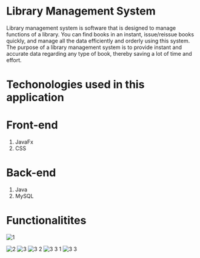# Library Management System 
Library management system is software that is designed to manage functions of a library. You can find books in an instant, issue/reissue books quickly, and manage all the data efficiently and orderly using this system. The purpose of a library management system is to provide instant and accurate data regarding any type of book, thereby saving a lot of time and effort.

# Techonologies used in this application

# Front-end
1. JavaFx
2. CSS


# Back-end
1. Java
2. MySQL


# Functionalitites

![1](https://user-images.githubusercontent.com/75095687/170867328-b0f69ce3-73ed-46dd-9a34-4b8d09d14bca.JPG)


![2](https://user-images.githubusercontent.com/75095687/170867335-de6bd4d0-0b66-4406-b008-9d0fa0d423cb.JPG)
![3](https://user-images.githubusercontent.com/75095687/170867352-0ac43890-6a44-4610-b5d1-20366c03eaa4.JPG)
![3 2](https://user-images.githubusercontent.com/75095687/170867390-dee8ab5d-c55a-4788-804f-cfb2c19ece46.JPG)
![3 3 1](https://user-images.githubusercontent.com/75095687/170867392-36df182a-d5d2-49bf-a355-66349bb86e15.JPG)
![3 3](https://user-images.githubusercontent.com/75095687/170867402-5d205bf4-2d4a-450a-a58f-4f36dcf7acff.JPG)
